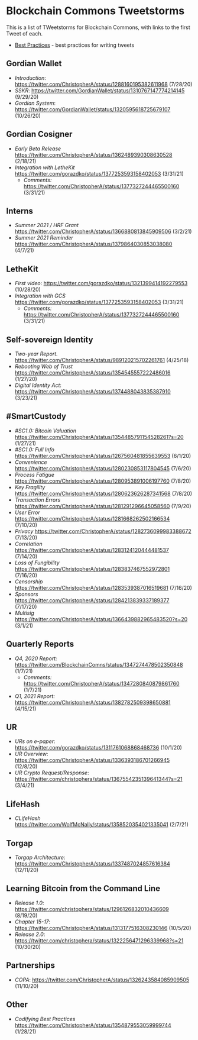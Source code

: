 # Blockchain Commons Tweetstorms

This is a list of TWeetstorms for Blockchain Commons, with links to the first Tweet of each.

* [Best Practices](Tweetstorms-Best-Practices.md) - best practices for writing tweets

## Gordian Wallet

* *Introduction*: https://twitter.com/ChristopherA/status/1288160195382611968 (7/28/20)
* *SSKR*: https://twitter.com/GordianWallet/status/1310767147774214145 (9/29/20)
* *Gordian System*: https://twitter.com/GordianWallet/status/1320595618725679107 (10/26/20)

## Gordian Cosigner

* *Early Beta Release* https://twitter.com/ChristopherA/status/1362489390308630528 (2/18/21)
* *Integration with LetheKit* https://twitter.com/gorazdko/status/1377253593158402053 (3/31/21)
   * *Comments:* https://twitter.com/ChristopherA/status/1377327244465500160 (3/31/21)

## Interns

* *Summer 2021 / HRF Grant* https://twitter.com/ChristopherA/status/1366880813845909506 (3/2/21)
* *Summer 2021 Reminder* https://twitter.com/ChristopherA/status/1379864030853038080 (4/7/21)
 
## LetheKit

* *First video*: https://twitter.com/gorazdko/status/1321399414192279553 (10/28/20)
* *Integration with GCS* https://twitter.com/gorazdko/status/1377253593158402053 (3/31/21)
   * *Comments:* https://twitter.com/ChristopherA/status/1377327244465500160 (3/31/21)

## Self-sovereign Identity

* *Two-year Report.* https://twitter.com/ChristopherA/status/989120215702261761 (4/25/18)
* *Rebooting Web of Trust* https://twitter.com/ChristopherA/status/1354545557222486016 (1/27/20)
* *Digital Identity Act*: https://twitter.com/ChristopherA/status/1374488043835387910 (3/23/21)

## #SmartCustody

* *#SC1.0: Bitcoin Valuation* https://twitter.com/ChristopherA/status/1354485791154528261?s=20 (1/27/21)
* *#SC1.0: Full Info* https://twitter.com/ChristopherA/status/1267560481855639553 (6/1/20)
* *Convenience* https://twitter.com/ChristopherA/status/1280230853117804545 (7/6/20)
* *Process Fatigue* https://twitter.com/ChristopherA/status/1280953891006197760 (7/8/20)
* *Key Fragility* https://twitter.com/ChristopherA/status/1280623626287341568 (7/8/20)
* *Transaction Errors* https://twitter.com/ChristopherA/status/1281291296645058560 (7/9/20)
* *User Error* https://twitter.com/ChristopherA/status/1281668262502166534 (7/10/20)
* *Privacy* https://twitter.com/ChristopherA/status/1282736099983388672 (7/13/20)
* *Correlation* https://twitter.com/ChristopherA/status/1283124120444481537 (7/14/20)
* *Loss of Fungibility* https://twitter.com/ChristopherA/status/1283837467552972801 (7/16/20)
* *Censorship* https://twitter.com/ChristopherA/status/1283539387016519681 (7/16/20)
* *Sponsors* https://twitter.com/ChristopherA/status/1284213839337189377 (7/17/20)
* *Multisig* https://twitter.com/ChristopherA/status/1366439882965483520?s=20 (3/1/21)

## Quarterly Reports

* *Q4, 2020 Report:* https://twitter.com/BlockchainComns/status/1347274478502350848 (1/7/21)
   * *Comments:* https://twitter.com/ChristopherA/status/1347280840879861760 (1/7/21)
* *Q1, 2021 Report:* https://twitter.com/ChristopherA/status/1382782509398650881 (4/15/21)

## UR

* *URs on e-paper*: https://twitter.com/gorazdko/status/1311761068868468736 (10/1/20)
* *UR Overview*: https://twitter.com/ChristopherA/status/1336393186701266945 (12/8/20)
* *UR Crypto Request/Response*: https://twitter.com/christophera/status/1367554235139641344?s=21 (3/4/21)

## LifeHash

* *CLifeHash* https://twitter.com/WolfMcNally/status/1358520354021335041 (2/7/21)

## Torgap

* *Torgap Architecture*: https://twitter.com/ChristopherA/status/1337487024857616384 (12/11/20)

## Learning Bitcoin from the Command Line

* *Release 1.0*: https://twitter.com/christophera/status/1296126832010436609 (8/19/20)
* *Chapter 15-17*: https://twitter.com/ChristopherA/status/1313177516308230146 (10/5/20)
* *Release 2.0*: https://twitter.com/christophera/status/1322256471296339968?s=21 (10/30/20)

## Partnerships

* *COPA*: https://twitter.com/ChristopherA/status/1326243584085909505 (11/10/20)

## Other

* *Codifying Best Practices* https://twitter.com/ChristopherA/status/1354879553059999744 (1/28/21)
